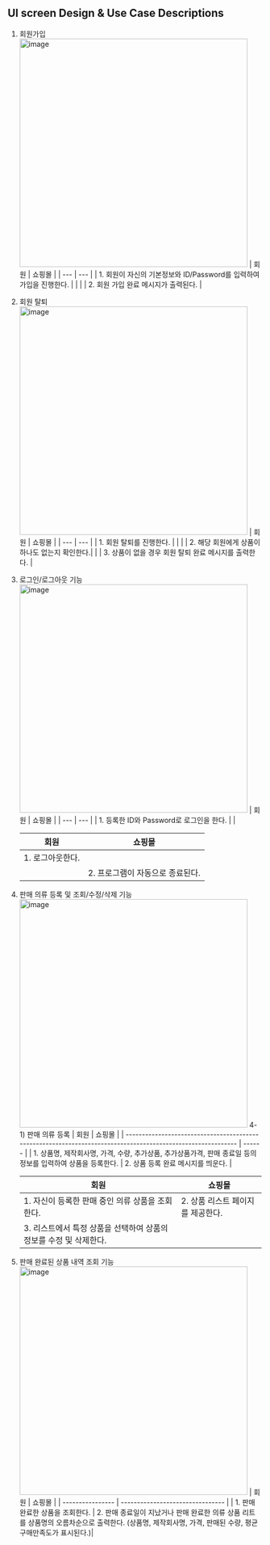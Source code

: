 ## UI screen Design & Use Case Descriptions

1. 회원가입
   <img width="452" alt="image" src="https://user-images.githubusercontent.com/62105312/166070232-20476181-36dc-4e5d-a883-4bfc760e23e8.jpg">
   | 회원 | 쇼핑몰 |
   | --- | --- |
   | 1. 회원이 자신의 기본정보와 ID/Password를 입력하여 가입을 진행한다. | |
   | | 2. 회원 가입 완료 메시지가 출력된다. |

2. 회원 탈퇴
   <img width="452" alt="image" src="https://user-images.githubusercontent.com/62105312/166081484-6b4fd6c3-cc99-434b-ad3c-4471e7dd2106.jpg">
   | 회원 | 쇼핑몰 |
   | --- | --- |
   | 1. 회원 탈퇴를 진행한다. | |
   | | 2. 해당 회원에게 상품이 하나도 없는지 확인한다.|
   | | 3. 상품이 없을 경우 회원 탈퇴 완료 메시지를 출력한다. |

3. 로그인/로그아웃 기능
   <img width="452" alt="image" src="https://user-images.githubusercontent.com/62105312/166128401-1a0dcb6d-6a36-4992-a080-caf72ce929d6.jpg">
   | 회원 | 쇼핑몰 |
   | --- | --- |
   | 1. 등록한 ID와 Password로 로그인을 한다. | |

   | 회원             | 쇼핑몰                           |
   | ---------------- | -------------------------------- |
   | 1. 로그아웃한다. |                                  |
   |                  | 2. 프로그램이 자동으로 종료된다. |

4. 판매 의류 등록 및 조회/수정/삭제 기능
   <img width="452" alt="image" src="https://user-images.githubusercontent.com/62105312/166128434-e10f0a66-8145-4466-ac95-c7f98d93bdd2.jpg">
   4-1) 판매 의류 등록
   | 회원 | 쇼핑몰 |
   | ------------------------------------------------------------------------------------------------------------ | ------ |
   | 1. 상품명, 제작회사명, 가격, 수량, 추가상품, 추가상품가격, 판매 종료일 등의 정보를 입력하여 상품을 등록한다. | 2. 상품 등록 완료 메시지를 띄운다. |

   | 회원                                                               | 쇼핑몰                            |
   | ------------------------------------------------------------------ | --------------------------------- |
   | 1. 자신이 등록한 판매 중인 의류 상품을 조회한다.                   | 2. 상품 리스트 페이지를 제공한다. |
   | 3. 리스트에서 특정 상품을 선택하여 상품의 정보를 수정 및 삭제한다. |                                   |

5. 판매 완료된 상품 내역 조회 기능
   <img width="452" alt="image" src="">
   | 회원 | 쇼핑몰 |
   | ---------------- | -------------------------------- |
   | 1. 판매 완료한 상품을 조회한다. | 2. 판매 종료일이 지났거나 판매 완료한 의류 상품 리트를 상품명의 오름차순으로 출력한다. (상품명, 제작회사명, 가격, 판매된 수량, 평균 구매만족도가 표시된다.)|
